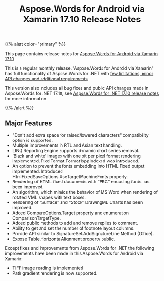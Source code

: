 ﻿---
title: Aspose.Words for Android via Xamarin 17.10 Release Notes
second_title: Aspose.Words for Android via Xamarin
articleTitle: Aspose.Words for Android via Xamarin 17.10 Release Notes
linktitle: Aspose.Words for Android via Xamarin 17.10 Release Notes
description: "Aspose.Words for Android via Xamarin 17.10 Release Notes – the latest updates and fixes."
type: docs
weight: 10
url: /net/aspose-words-for-android-via-xamarin-17-10-release-notes/
---

{{% alert color="primary" %}}

This page contains release notes for [Aspose.Words for Android via Xamarin 17.10](https://downloads.aspose.com/words/androidxamarin/new-releases/aspose.words-for-android-via-xamarin-17.10/).

This is a regular monthly release. 'Aspose.Words for Android via Xamarin' has full functionality of Aspose.Words for .NET with [few limitations, minor API changes and additional requirements](/words/net/xamarin-and-net-standard-2-0-limitations-and-api-differences/).

This version also includes all bug fixes and public API changes made in Aspose.Words for .NET 17.10, see [Aspose.Words for .NET 17.10 release notes](/words/net/aspose-words-for-net-17-10-release-notes/) for more information.

{{% /alert %}}

## Major Features

- "Don't add extra space for raised/lowered characters" compatibility option is supported.
- Multiple improvements in RTL and Asian text handling.
- LINQ Reporting Engine supports dynamic chart series removal.
- ‘Black and white’ images with one bit per pixel format rendering implemented. PixelFormat.Format1bppIndexed was introduced.
- An option to prevent the fonts embedding into HTML Fixed output implemented. Introduced HtmlFixedSaveOptions.UseTargetMachineFonts property.
- Rendering of HTML fixed documents with “PRC” encoding fonts has been improved.
- An algorithm, which mimics the behavior of MS Word when rendering of rotated VML shapes with text boxes.
- Rendering of “Surface” and “Stock” DrawingML Charts has been improved.
- Added CompareOptions.Target property and enumeration ComparisonTargetType.
- Added public methods to add and remove replies to comment.
- Ability to get and set the number of footnote layout columns.
- Provide API similar to SignatureSet.AddSignatureLine Method (Office).
- Expose Table.HorizontalAlignment property public.

Except fixes and improvements from Aspose.Words for .NET the following improvements have been made in this Aspose.Words for Android via Xamarin:

- TIFF image reading is implemented
- Path gradient rendering is now supported.



